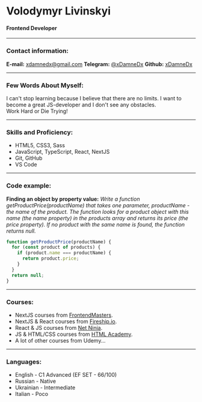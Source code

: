 # Volodymyr Livinskyi

#### Frontend Developer

---

### Contact information:

**E-mail:** xdamnedx@gmail.com
**Telegram:** [@xDamneDx](https://t.me/xDamneDx)
**Github:** [xDamneDx](https://github.com/xDamneDx)

---

### Few Words About Myself:

I can't stop learning because I believe that there are no limits. I want to become a great JS-developer and I don't see any obstacles.<br/>
Work Hard or Die Trying!

---

### Skills and Proficiency:

- HTML5, CSS3, Sass
- JavaScript, TypeScript, React, NextJS
- Git, GitHub
- VS Code

---

### Code example:

**Finding an object by property value:**
_Write a function getProductPrice(productName) that takes one parameter, productName - the name of the product. The function looks for a product object with this name (the name property) in the products array and returns its price (the price property). If no product with the same name is found, the function returns null._

```javascript
function getProductPrice(productName) {
  for (const product of products) {
    if (product.name === productName) {
      return product.price;
    }
  }
  return null;
}
```

---

### Courses:

- NextJS courses from [FrontendMasters](https://frontendmasters.com/).
- NextJS & React courses from [Fireship.io](https://fireship.io/).
- React & JS courses from [Net Ninja](https://netninja.dev/).
- JS & HTML/CSS courses from [HTML Academy](https://htmlacademy.ru/).
- A lot of other courses from Udemy...

---

### Languages:

- English \- C1 Advanced (EF SET \- 66/100)
- Russian \- Native
- Ukrainian \- Intermediate
- Italian \- Poco
